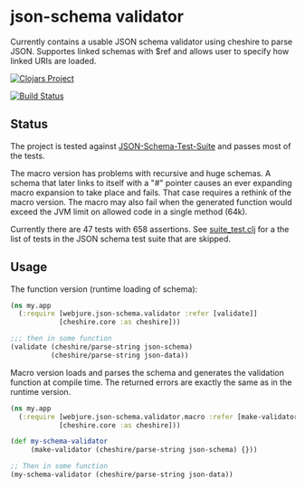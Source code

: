 # json-schema validator

Currently contains a usable JSON schema validator using cheshire to parse JSON.
Supportes linked schemas with $ref and allows user to specify
how linked URIs are loaded.

[![Clojars Project](http://clojars.org/webjure/json-schema/latest-version.svg)](http://clojars.org/webjure/json-schema)

[![Build Status](https://travis-ci.org/tatut/json-schema.svg?branch=master)](https://travis-ci.org/tatut/json-schema)

## Status

The project is tested against [JSON-Schema-Test-Suite](https://github.com/json-schema-org/JSON-Schema-Test-Suite)
and passes most of the tests.

The macro version has problems with recursive and huge schemas.
A schema that later links to itself with a "#" pointer causes an ever expanding
macro expansion to take place and fails. That case requires a rethink of the
macro version. The macro may also fail when the generated function would exceed
the JVM limit on allowed code in a single method (64k).

Currently there are 47 tests with 658 assertions.
See [suite_test.clj](https://github.com/tatut/json-schema/blob/master/test/webjure/json_schema/suite_test.clj#L16) for
a the list of tests in the JSON schema test suite that are skipped.

## Usage

The function version (runtime loading of schema):

```clojure
(ns my.app
  (:require [webjure.json-schema.validator :refer [validate]]
            [cheshire.core :as cheshire]))

;;; then in some function
(validate (cheshire/parse-string json-schema)
          (cheshire/parse-string json-data))

```

Macro version loads and parses the schema and generates the validation function at compile time.
The returned errors are exactly the same as in the runtime version.

```clojure
(ns my.app
  (:require [webjure.json-schema.validator.macro :refer [make-validator]]
            [cheshire.core :as cheshire]))

(def my-schema-validator
     (make-validator (cheshire/parse-string json-schema) {}))

;; Then in some function
(my-schema-validator (cheshire/parse-string json-data))
```
